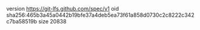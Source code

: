 version https://git-lfs.github.com/spec/v1
oid sha256:465b3a45a0442b19bfe37a4deb5ea73f61a858d0730c2c8222c342c7ba58519b
size 20838
